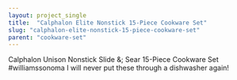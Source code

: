 ```yaml
---
layout: project_single
title:  "Calphalon Elite Nonstick 15-Piece Cookware Set"
slug: "calphalon-elite-nonstick-15-piece-cookware-set"
parent: "cookware-set"
---
```

Calphalon Unison Nonstick Slide &; Sear 15-Piece Cookware Set #williamssonoma  I will never put these through a dishwasher again!